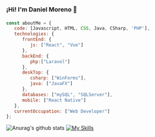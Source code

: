 ### ¡Hi! I'm Daniel Moreno 👋
####
```javascript
const aboutMe = {
   code: [Javascript, HTML, CSS, Java, CSharp, 'PHP'],
   technologies: {
      frontEnd: {
         js: ["React", "Vue"]
      },
      backEnd: {
         php:["Laravel"]
      },
      deskTop: {
         csharp: ["WinForms"],
         java: ["JavaFX"]
      },
      databases: ["mySQL", "SQLServer"],
      mobile: ["React Native"]
   },
   currentOccupation: ["Web Developer"]
};

```
![Anurag's github stats](https://github-readme-stats.vercel.app/api?username=DeNialDev&show_icons=true&theme=radical)
[![My Skills](https://skillicons.dev/icons?i=java,vue,react,laravel,figma&theme=light)](https://skillicons.dev)

